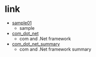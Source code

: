 # link
* [sample01](http://i05nagai.github.io/slides_remark/sample01/)
    * sample
* [com_dot_net](http://i05nagai.github.io/slides_remark/com_dot_net/)
    * com and .Net framework
* [com_dot_net_summary](http://i05nagai.github.io/slides_remark/com_dot_net_summary/)
    * com and .Net framework summary

